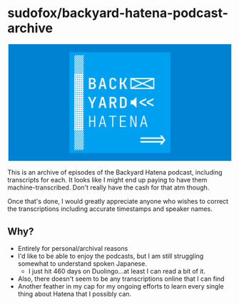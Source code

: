 # sudofox/backyard-hatena-podcast-archive

<div align="center"><img style="max-width: 500px;" src="logo.png"></div>

This is an archive of episodes of the Backyard Hatena podcast, including transcripts for each. It looks like I might end up paying to have them machine-transcribed. Don't really have the cash for that atm though.

Once that's done, I would greatly appreciate anyone who wishes to correct the transcriptions including accurate timestamps and speaker names.


## Why?

- Entirely for personal/archival reasons
- I'd like to be able to enjoy the podcasts, but I am still struggling somewhat to understand spoken Japanese.
  - I just hit 460 days on Duolingo...at least I can read a bit of it.
- Also, there doesn't seem to be any transcriptions online that I can find
- Another feather in my cap for my ongoing efforts to learn every single thing about Hatena that I possibly can.
